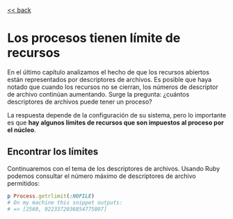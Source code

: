 [<< back](README.md)

# Los procesos tienen límite de recursos

En el último capítulo analizamos el hecho de que los recursos abiertos están representados por descriptores de archivos. Es posible que haya notado que cuando los recursos no se cierran, los números de descriptor de archivo continúan aumentando. Surge la pregunta: ¿cuántos descriptores de archivos puede tener un proceso?

La respuesta depende de la configuración de su sistema, pero lo importante es que **hay algunos límites de recursos que son impuestos al proceso por el núcleo**.

## Encontrar los límites

Continuaremos con el tema de los descriptores de archivos. Usando Ruby podemos consultar el número máximo de descriptores de archivo permitidos:

```ruby
p Process.getrlimit(:NOFILE)
# On my machine this snippet outputs:
# => [2560, 9223372036854775807]
```
